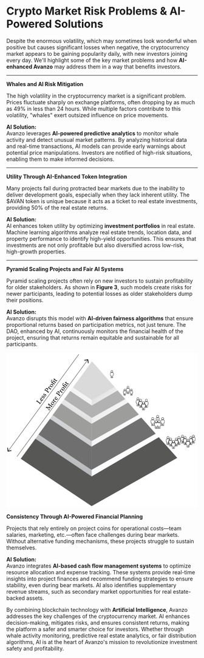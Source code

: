 # Crypto Market Risk Problems & AI-Powered Solutions

Despite the enormous volatility, which may sometimes look wonderful when positive but causes significant losses when negative, the cryptocurrency market appears to be gaining popularity daily, with new investors joining every day. We'll highlight some of the key market problems and how **AI-enhanced Avanzo** may address them in a way that benefits investors.

***

**Whales and AI Risk Mitigation**

The high volatility in the cryptocurrency market is a significant problem. Prices fluctuate sharply on exchange platforms, often dropping by as much as 49% in less than 24 hours. While multiple factors contribute to this volatility, "whales" exert outsized influence on price movements.

**AI Solution:**\
Avanzo leverages **AI-powered predictive analytics** to monitor whale activity and detect unusual market patterns. By analyzing historical data and real-time transactions, AI models can provide early warnings about potential price manipulations. Investors are notified of high-risk situations, enabling them to make informed decisions.

***

**Utility Through AI-Enhanced Token Integration**

Many projects fail during protracted bear markets due to the inability to deliver development goals, especially when they lack inherent utility. The $AVAN token is unique because it acts as a ticket to real estate investments, providing 50% of the real estate returns.

**AI Solution:**\
AI enhances token utility by optimizing **investment portfolios** in real estate. Machine learning algorithms analyze real estate trends, location data, and property performance to identify high-yield opportunities. This ensures that investments are not only profitable but also diversified across low-risk, high-growth properties.

***

**Pyramid Scaling Projects and Fair AI Systems**

Pyramid scaling projects often rely on new investors to sustain profitability for older stakeholders. As shown in **Figure 3**, such models create risks for newer participants, leading to potential losses as older stakeholders dump their positions.

**AI Solution:**\
Avanzo disrupts this model with **AI-driven fairness algorithms** that ensure proportional returns based on participation metrics, not just tenure. The DAO, enhanced by AI, continuously monitors the financial health of the project, ensuring that returns remain equitable and sustainable for all participants.

![Figure "3"](<../.gitbook/assets/Screenshot (61).png>)

**Consistency Through AI-Powered Financial Planning**

Projects that rely entirely on project coins for operational costs—team salaries, marketing, etc.—often face challenges during bear markets. Without alternative funding mechanisms, these projects struggle to sustain themselves.

**AI Solution:**\
Avanzo integrates **AI-based cash flow management systems** to optimize resource allocation and expense tracking. These systems provide real-time insights into project finances and recommend funding strategies to ensure stability, even during bear markets. AI also identifies supplementary revenue streams, such as secondary market opportunities for real estate-backed assets.

By combining blockchain technology with **Artificial Intelligence**, Avanzo addresses the key challenges of the cryptocurrency market. AI enhances decision-making, mitigates risks, and ensures consistent returns, making the platform a safer and smarter choice for investors. Whether through whale activity monitoring, predictive real estate analytics, or fair distribution algorithms, AI is at the heart of Avanzo's mission to revolutionize investment safety and profitability.
